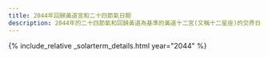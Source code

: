 ```yaml
---
title: 2044年回歸黃道宮和二十四節氣日期
description: 2044年的二十四節氣和回歸黃道為基準的黃道十二宮(又稱十二星座)的交界日期，常見於西洋占星術和星座運程
---
```

{% include_relative _solarterm_details.html year="2044" %}
